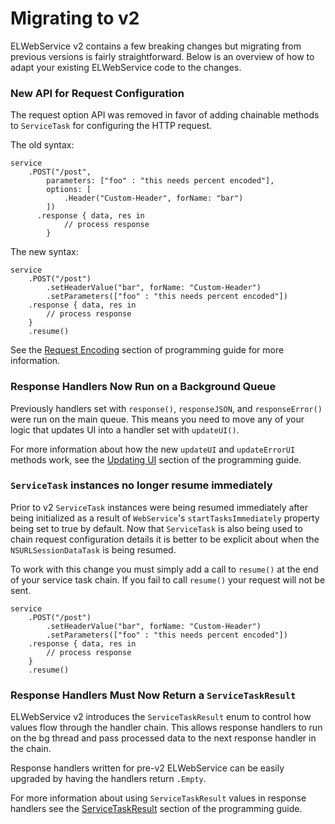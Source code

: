 # Migrating to v2

ELWebService v2 contains a few breaking changes but migrating from previous versions is fairly straightforward. Below is an overview of how to adapt your existing ELWebService code to the changes.

### New API for Request Configuration

The request option API was removed in favor of adding chainable methods to `ServiceTask` for configuring the HTTP request.


The old syntax:

```
service
    .POST("/post", 
        parameters: ["foo" : "this needs percent encoded"],
        options: [
            .Header("Custom-Header", forName: "bar")
        ])
      .response { data, res in
            // process response
        }
```

The new syntax:

```
service
    .POST("/post")
        .setHeaderValue("bar", forName: "Custom-Header")
        .setParameters(["foo" : "this needs percent encoded"])
    .response { data, res in
        // process response
    }
    .resume()
```

See the [Request Encoding](https://github.com/TheHolyGrail/ELWebService/blob/master/docs/ELWebService-Programming-Guide.md#request-encoding) section of programming guide for more information.

### Response Handlers Now Run on a Background Queue

Previously handlers set with `response()`, `responseJSON`, and `responseError()` were run on the main queue. This means you need to move any of your logic that updates UI into a handler set with `updateUI()`.

For more information about how the new `updateUI` and `updateErrorUI` methods work, see the [Updating UI](https://github.com/TheHolyGrail/ELWebService/blob/master/docs/ELWebService-Programming-Guide.md#updating-ui) section of the programming guide.

### `ServiceTask` instances no longer resume immediately

Prior to v2 `ServiceTask` instances were being resumed immediately after being initialized as a result of `WebService`'s `startTasksImmediately` property being set to true by default. Now that `ServiceTask` is also being used to chain request configuration details it is better to be explicit about when the `NSURLSessionDataTask` is being resumed.

To work with this change you must simply add a call to `resume()` at the end of your service task chain. If you fail to call `resume()` your request will not be sent.

```
service
    .POST("/post")
        .setHeaderValue("bar", forName: "Custom-Header")
        .setParameters(["foo" : "this needs percent encoded"])
    .response { data, res in
        // process response
    }
    .resume()
```

### Response Handlers Must Now Return a `ServiceTaskResult`

ELWebService v2 introduces the `ServiceTaskResult` enum to control how values flow through the handler chain. This allows response handlers to run on the bg thread and pass processed data to the next response handler in the chain.

Response handlers written for pre-v2 ELWebService can be easily upgraded by having the handlers return `.Empty`.

For more information about using `ServiceTaskResult` values in response handlers see the [ServiceTaskResult](https://github.com/TheHolyGrail/ELWebService/blob/master/docs/ELWebService-Programming-Guide.md#servicetaskresult) section of the programming guide.